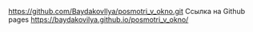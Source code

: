https://github.com/BaydakovIlya/posmotri_v_okno.git
Ссылка на Github pages https://baydakovilya.github.io/posmotri_v_okno/
